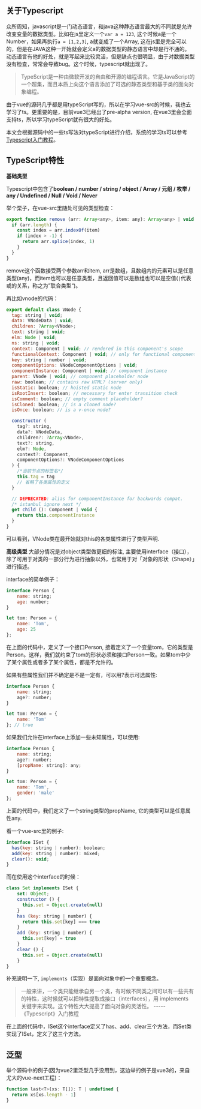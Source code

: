 ## 关于Typescript

众所周知，javascript是一门动态语言，和java这种静态语言最大的不同就是允许改变变量的数据类型。比如在js里定义一个`var a = 123`, 这个时候a是一个Number，如果再执行`a = [1,2,3]`, a就变成了一个Array, 这在js里是完全可以的，但是在JAVA这种一开始就会定义a的数据类型的静态语言中却是行不通的。动态语言有他的好处，就是写起来比较灵活，但是缺点也很明显，由于对数据类型没有检查，常常会导致bug。这个时候，typescript就出现了。

> TypeScript是一种由微软开发的自由和开源的编程语言。它是JavaScript的一个超集，而且本质上向这个语言添加了可选的静态类型和基于类的面向对象编程。

由于vue的源码几乎都是用typeScript写的，所以在学习vue-src的时候，我也去学习了ts。更重要的是，目前vue3已经出了pre-alpha version, 在vue3里会全面支持ts，所以学习typeScript就有很大的好处。

本文会根据源码中的一些ts写法对typeScript进行介绍，系统的学习ts可以参考[Typescript入门教程](https://ts.xcatliu.com/)。

## TypeScript特性

**基础类型**

Typescript中包含了**boolean / number / string / object / Array / 元组 / 枚举 / any / Undefined / Null / Void / Never**

举个栗子，在vue-src里随处可见的类型检查：
```javascript
export function remove (arr: Array<any>, item: any): Array<any> | void {
  if (arr.length) {
    const index = arr.indexOf(item)
    if (index > -1) {
      return arr.splice(index, 1)
    }
  }
}
```
remove这个函数接受两个参数arr和item, arr是数组，且数组内的元素可以是任意类型(any)，而item也可以是任意类型，且返回值可以是数组也可以是空值(`|`代表或的关系，称之为”联合类型“)。

再比如vnode的代码：
```javascript
export default class VNode {
  tag: string | void;
  data: VNodeData | void;
  children: ?Array<VNode>;
  text: string | void;
  elm: Node | void;
  ns: string | void;
  context: Component | void; // rendered in this component's scope
  functionalContext: Component | void; // only for functional component root nodes
  key: string | number | void;
  componentOptions: VNodeComponentOptions | void;
  componentInstance: Component | void; // component instance
  parent: VNode | void; // component placeholder node
  raw: boolean; // contains raw HTML? (server only)
  isStatic: boolean; // hoisted static node
  isRootInsert: boolean; // necessary for enter transition check
  isComment: boolean; // empty comment placeholder?
  isCloned: boolean; // is a cloned node?
  isOnce: boolean; // is a v-once node?

  constructor (
    tag?: string,
    data?: VNodeData,
    children?: ?Array<VNode>,
    text?: string,
    elm?: Node,
    context?: Component,
    componentOptions?: VNodeComponentOptions
  ) {
    /*当前节点的标签名*/
    this.tag = tag
    // 省略了各类属性的定义
  }

  // DEPRECATED: alias for componentInstance for backwards compat.
  /* istanbul ignore next */
  get child (): Component | void {
    return this.componentInstance
  }
}
```
可以看到，VNode类在最开始就对this的各类属性进行了类型声明.

**高级类型**
大部分情况是对object类型做更细的标注, 主要使用interface（接口），除了可用于对类的一部分行为进行抽象以外，也常用于对「对象的形状（Shape）」进行描述。

interface的简单例子：
```javascript
interface Person {
    name: string;
    age: number;
}

let tom: Person = {
    name: 'Tom',
    age: 25
};
```
在上面的代码中，定义了一个接口Person, 接着定义了一个变量tom，它的类型是Person。这样，我们就约束了tom的形状必须和接口Person一致。如果tom中少了某个属性或者多了某个属性，都是不允许的。

如果有些属性我们并不确定是不是一定有，可以用?表示可选属性:
```javascript
interface Person {
    name: string;
    age?: number;
}

let tom: Person = {
    name: 'Tom'
}; // true
```
如果我们允许在interface上添加一些未知属性，可以使用:
```javascript
interface Person {
    name: string;
    age?: number;
    [propName: string]: any;
}

let tom: Person = {
    name: 'Tom',
    gender: 'male'
};
```
上面的代码中，我们定义了一个string类型的propName, 它的类型可以是任意属性any.

看一个vue-src里的例子:
```javascript
interface ISet {
  has(key: string | number): boolean;
  add(key: string | number): mixed;
  clear(): void;
}
```
而在使用这个interface的时候：
```javascript
class Set implements ISet {
    set: Object;
    constructor () {
      this.set = Object.create(null)
    }
    has (key: string | number) {
      return this.set[key] === true
    }
    add (key: string | number) {
      this.set[key] = true
    }
    clear () {
      this.set = Object.create(null)
    }
}
```
补充说明一下, `implements`（实现）是面向对象中的一个重要概念。
> 一般来讲，一个类只能继承自另一个类，有时候不同类之间可以有一些共有的特性，这时候就可以把特性提取成接口（interfaces），用 implements 关键字来实现。这个特性大大提高了面向对象的灵活性。
                       ----- 《Typescript》入门教程

在上面的代码中，ISet这个interface定义了has、add、clear三个方法，而Set类实现了ISet，定义了这三个方法。

## 泛型

举个源码中的例子(因为vue2里泛型几乎没用到，这边举的例子是vue3的，来自尤大的vue-next工程)：
```javascript
function last<T>(xs: T[]): T | undefined {
  return xs[xs.length - 1]
}
```
